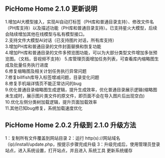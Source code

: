 ﻿## PicHome Home 2.1.0 更新说明

 1.增加AI大模型接入，实现AI自动打标签（PH库和普通目录支持）、修改文件名（PH库支持）以及描述功能（PH库和普通目录支持）。已支持星火大模型，后续会陆续增加其他在线模型与私有模型接口。  
 2.支持文件大模型AI对话（已支持图片对话，所有库支持）  
 3.增加PH库和普通目录的文件封面替换和恢复功能  
 4.增加PH库和普通目录的文件多预览图功能，可以为大部分类型文件增加多张预览图。（文档，音视频不支持）
 5.库管理页面增加任务列表，可查看库内缩略图生成及批量任务执行进度  
 6.修复缩略图及相关计划任务执行异常问题  
 7.修复billfish库导入标签增减问题，目录变化问题  
 8.修复手机端详情页不能正常访问的bug  
 9.优化普通目录缩略图生成逻辑，提升生成效率，优化普通目录展示逻辑(缩略图未生成时，展示图片类文件的原文件，即页面不会在导入图片后出现空白)  
 10.优化左侧分类树加载逻辑，提升页面加载效率  
 11.其他已知bug修复，系统加载速度优化

## PicHome Home 2.0.2 升级到 2.1.0 升级方法
 1：复制所有文件覆盖到网站目录
 2：运行 http(s)://网站域名（ip)/install/update.php，按提示步骤完成升级
 3：升级完成后，使用管理员登录站点，进入系统设置，打开站点，并且进入 系统工具  更新系统缓存